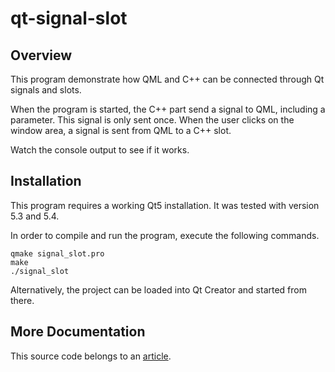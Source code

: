 qt-signal-slot
==============

Overview
--------

This program demonstrate how QML and C++ can be connected through Qt signals
and slots.

When the program is started, the C++ part send a signal to QML, including a
parameter. This signal is only sent once. When the user clicks on the window
area, a signal is sent from QML to a C++ slot.

Watch the console output to see if it works.

Installation
------------

This program requires a working Qt5 installation. It was tested with version 5.3 and 5.4.

In order to compile and run the program, execute the following commands.

~~~
qmake signal_slot.pro
make
./signal_slot
~~~

Alternatively, the project can be loaded into Qt Creator and started from there.

More Documentation
------------------

This source code belongs to an [article][1].

[1]: http://wisol.ch/w/articles/2014-12-15-qt-signal-slots-qml-cpp/
